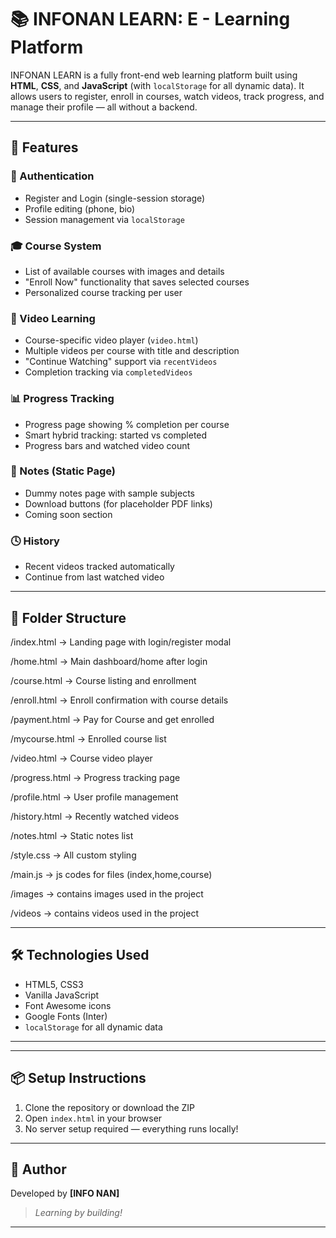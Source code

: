 # 📚 INFONAN LEARN: E - Learning Platform

INFONAN LEARN is a fully front-end web learning platform built using **HTML**, **CSS**, and **JavaScript** (with `localStorage` for all dynamic data). It allows users to register, enroll in courses, watch videos, track progress, and manage their profile — all without a backend.

---

## 🚀 Features

### 👤 Authentication
- Register and Login (single-session storage)
- Profile editing (phone, bio)
- Session management via `localStorage`

### 🎓 Course System
- List of available courses with images and details
- "Enroll Now" functionality that saves selected courses
- Personalized course tracking per user

### 🎥 Video Learning
- Course-specific video player (`video.html`)
- Multiple videos per course with title and description
- "Continue Watching" support via `recentVideos`
- Completion tracking via `completedVideos`

### 📊 Progress Tracking
- Progress page showing % completion per course
- Smart hybrid tracking: started vs completed
- Progress bars and watched video count

### 📜 Notes (Static Page)
- Dummy notes page with sample subjects
- Download buttons (for placeholder PDF links)
- Coming soon section

### 🕓 History
- Recent videos tracked automatically
- Continue from last watched video

---

## 📁 Folder Structure

/index.html → Landing page with login/register modal

/home.html → Main dashboard/home after login

/course.html → Course listing and enrollment

/enroll.html → Enroll confirmation with course details

/payment.html → Pay for Course and get enrolled

/mycourse.html → Enrolled course list

/video.html → Course video player

/progress.html → Progress tracking page

/profile.html → User profile management

/history.html → Recently watched videos

/notes.html → Static notes list

/style.css → All custom styling

/main.js → js codes for files (index,home,course)

/images → contains images used in the project

/videos → contains videos used in the project 

---

## 🛠 Technologies Used

- HTML5, CSS3
- Vanilla JavaScript
- Font Awesome icons
- Google Fonts (Inter)
- `localStorage` for all dynamic data

---

---

## 📦 Setup Instructions

1. Clone the repository or download the ZIP  
2. Open `index.html` in your browser  
3. No server setup required — everything runs locally!

---

## 🧠 Author

Developed by **[INFO NAN]**  
> *Learning by building!*

---
